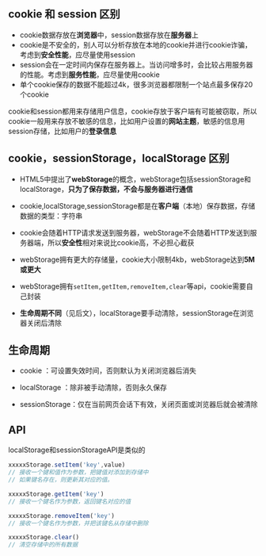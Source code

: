 ## cookie 和 session 区别

 - cookie数据存放在**浏览器**中，session数据存放在**服务器**上
 - cookie是不安全的，别人可以分析存放在本地的cookie并进行cookie诈骗，考虑到**安全性能**，应尽量使用session
 - session会在一定时间内保存在服务器上。当访问增多时，会比较占用服务器的性能。考虑到**服务性能**，应尽量使用cookie
 - 单个cookie保存的数据不能超过4k，很多浏览器都限制一个站点最多保存20个cookie

cookie和session都用来存储用户信息，cookie存放于客户端有可能被窃取，所以cookie一般用来存放不敏感的信息，比如用户设置的**网站主题**，敏感的信息用session存储，比如用户的**登录信息**



## cookie，sessionStorage，localStorage 区别
 - HTML5中提出了**webStorage**的概念，webStorage包括sessionStorage和localStorage，**只为了保存数据，不会与服务器进行通信**

 - cookie,localStorage,sessionStorage都是在**客户端**（本地）保存数据，存储数据的类型：字符串

 - cookie会随着HTTP请求发送到服务器，webStorage不会随着HTTP发送到服务器端，所以**安全性**相对来说比cookie高，不必担心截获

 - webStorage拥有更大的存储量，cookie大小限制4kb，webStorage达到**5M或更大**

 - webStorage拥有`setItem,getItem,removeItem,clear`等api，cookie需要自己封装

 - **生命周期不同**（见后文），localStorage要手动清除，sessionStorage在浏览器关闭后清除

   

## 生命周期

 - cookie ：可设置失效时间，否则默认为关闭浏览器后消失

 - localStorage ：除非被手动清除，否则永久保存

 - sessionStorage：仅在当前网页会话下有效，关闭页面或浏览器后就会被清除

   

 ## API

 localStorage和sessionStorageAPI是类似的

```javascript
xxxxxStorage.setItem('key',value)
// 接收一个键和值作为参数，把键值对添加到存储中
// 如果键名存在，则更新其对应的值。

xxxxxStorage.getItem('key')
// 接收一个键名作为参数，返回键名对应的值

xxxxxStorage.removeItem('key')
// 接收一个键名作为参数，并把该键名从存储中删除

xxxxxStorage.clear()
// 清空存储中的所有数据
```